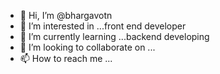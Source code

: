 - 👋 Hi, I’m @bhargavotn
- 👀 I’m interested in ...front end developer
- 🌱 I’m currently learning ...backend developing
- 💞️ I’m looking to collaborate on ...
- 📫 How to reach me ...

<!---
bhargavotn/bhargavotn is a ✨ special ✨ repository because its `README.md` (this file) appears on your GitHub profile.
You can click the Preview link to take a look at your changes.
--->
